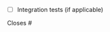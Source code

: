 <!---
Provide a general summary of your changes in the Title above

Expand on it in the description below (if applicable)
Attach a screenshot (if applicable)
-->

- [ ] Integration tests (if applicable)

Closes #
